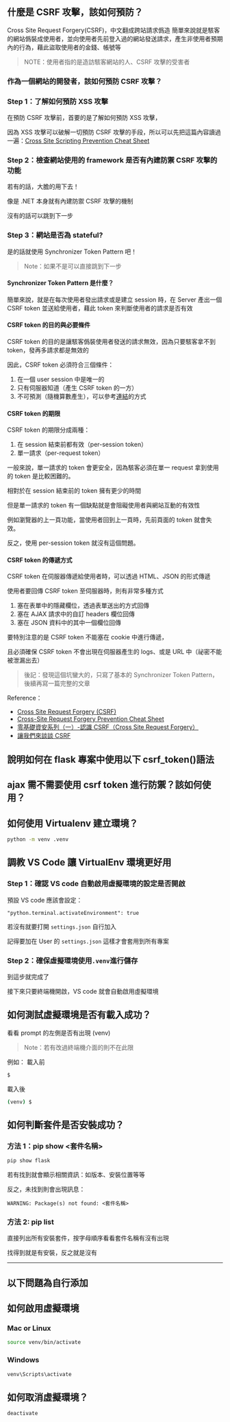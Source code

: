 ## 什麼是 CSRF 攻擊，該如何預防？
Cross Site Request Forgery(CSRF)，中文翻成跨站請求僞造
簡單來說就是駭客的網站僞裝成使用者，並向使用者先前登入過的網站發送請求，產生非使用者預期內的行為，藉此盜取使用者的金錢、帳號等
> NOTE：使用者指的是造訪駭客網站的人、CSRF 攻擊的受害者

### 作為一個網站的開發者，該如何預防 CSRF 攻擊？

### Step 1：了解如何預防 XSS 攻擊
在預防 CSRF 攻擊前，首要的是了解如何預防 XSS 攻擊，

因為 XSS 攻擊可以破解一切預防 CSRF 攻擊的手段，所以可以先把這篇內容讀過一遍：[Cross Site Scripting Prevention Cheat Sheet](https://cheatsheetseries.owasp.org/cheatsheets/Cross_Site_Scripting_Prevention_Cheat_Sheet.html)

### Step 2：檢查網站使用的 framework 是否有內建防禦 CSRF 攻擊的功能
若有的話，大膽的用下去！

像是 .NET 本身就有內建防禦 CSRF 攻擊的機制

沒有的話可以跳到下一步

### Step 3：網站是否為 stateful?
是的話就使用 Synchronizer Token Pattern 吧！

> Note：如果不是可以直接跳到下一步

#### Synchronizer Token Pattern 是什麼？

簡單來說，就是在每次使用者發出請求或是建立 session 時，在 Server 產出一個 CSRF token 並送給使用者，藉此 token 來判斷使用者的請求是否有效

#### CSRF token 的目的與必要條件

CSRF token 的目的是讓駭客僞裝使用者發送的請求無效，因為只要駭客拿不到 token，發再多請求都是無效的

因此，CSRF token 必須符合三個條件：
1. 在一個 user session 中是唯一的
2. 只有伺服器知道（產生 CSRF token 的一方）
3. 不可預測（隨機算數產生），可以參考[連結](https://cheatsheetseries.owasp.org/cheatsheets/Cryptographic_Storage_Cheat_Sheet.html#rule---use-cryptographically-secure-pseudo-random-number-generators-csprng)的方式

#### CSRF token 的期限
CSRF token 的期限分成兩種：
1. 在 session 結束前都有效（per-session token）
2. 單一請求（per-request token）

一般來說，單一請求的 token 會更安全，因為駭客必須在單一 request 拿到使用的 token 是比較困難的。

相對於在 session 結束前的 token 擁有更少的時間

但是單一請求的 token 有一個缺點就是會阻礙使用者與網站互動的有效性

例如瀏覽器的上一頁功能，當使用者回到上一頁時，先前頁面的 token 就會失效。

反之，使用 per-session token 就沒有這個問題。

#### CSRF token 的傳遞方式

CSRF token 在伺服器傳遞給使用者時，可以透過 HTML、JSON 的形式傳遞

使用者要回傳 CSRF token 至伺服器時，則有非常多種方式

1. 塞在表單中的隱藏欄位，透過表單送出的方式回傳
2. 塞在 AJAX 請求中的自訂 headers 欄位回傳
3. 塞在 JSON 資料中的其中一個欄位回傳

要特別注意的是 CSRF token 不能塞在 cookie 中進行傳遞，

且必須確保 CSRF token 不會出現在伺服器產生的 logs、或是 URL 中（祕密不能被泄漏出去）


> 後記：發現這個坑蠻大的，只寫了基本的 Synchronizer Token Pattern，後續再寫一篇完整的文章


Reference：
- [Cross Site Request Forgery (CSRF)](https://owasp.org/www-community/attacks/csrf)
- [Cross-Site Request Forgery Prevention Cheat Sheet](https://cheatsheetseries.owasp.org/cheatsheets/Cross-Site_Request_Forgery_Prevention_Cheat_Sheet.html#cross-site-request-forgery-prevention-cheat-sheet)
- [零基礎資安系列（一）-認識 CSRF（Cross Site Request Forgery）](https://tech-blog.cymetrics.io/posts/jo/zerobased-cross-site-request-forgery/)
- [讓我們來談談 CSRF](https://blog.techbridge.cc/2017/02/25/csrf-introduction/)

## 說明如何在 flask 專案中使用以下 csrf_token()語法

## ajax 需不需要使用 csrf token 進行防禦？該如何使用？

## 如何使用 Virtualenv 建立環境？
```bash
python -m venv .venv
```
## 調教 VS Code 讓 VirtualEnv 環境更好用

### Step 1：確認 VS code 自動啟用虛擬環境的設定是否開啟
預設 VS code 應該會設定：
```
"python.terminal.activateEnvironment": true
```

若沒有就要打開 `settings.json` 自行加入

記得要加在 User 的 `settings.json` 這樣才會套用到所有專案

### Step 2：確保虛擬環境使用`.venv`進行儲存
到這步就完成了

接下來只要終端機開啟，VS code 就會自動啟用虛擬環境

## 如何測試虛擬環境是否有載入成功？
看看 prompt 的左側是否有出現 (venv)
> Note：若有改過終端機介面的則不在此限

例如：
載入前
```bash
$
```

載入後
```bash
(venv) $
```

## 如何判斷套件是否安裝成功？

### 方法 1：pip show <套件名稱>
```bash
pip show flask
```

若有找到就會顯示相關資訊：如版本、安裝位置等等

反之，未找到則會出現訊息：
```
WARNING: Package(s) not found: <套件名稱>
```

### 方法 2: pip list
直接列出所有安裝套件，按字母順序看看套件名稱有沒有出現

找得到就是有安裝，反之就是沒有

---
## 以下問題為自行添加

## 如何啟用虛擬環境
### Mac or Linux
```bash
source venv/bin/activate
```

### Windows
```powershell
venv\Scripts\activate
```

## 如何取消虛擬環境？
```bash
deactivate
```
